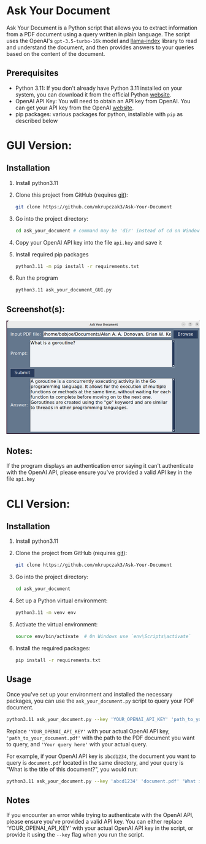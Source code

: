 # Ask Your Document

Ask Your Document is a Python script that allows you to extract information from a PDF document using a query written in plain language. The script uses the OpenAI's `gpt-3.5-turbo-16k` model and [llama-index](https://github.com/awesome-openai/gpt_index) library to read and understand the document, and then provides answers to your queries based on the content of the document.

## Prerequisites

- Python 3.11: If you don't already have Python 3.11 installed on your system, you can download it from the official Python [website](https://www.python.org/).
- OpenAI API Key: You will need to obtain an API key from OpenAI. You can get your API key from the OpenAI [website](https://platform.openai.com/account/api-keys).
- pip packages: various packages for python, installable with `pip` as described below

# GUI Version:

## Installation

1. Install python3.11

2. Clone this project from GitHub (requires [git](https://github.com/git-guides/install-git)):
    ```bash
    git clone https://github.com/mkrupczak3/Ask-Your-Document
    ```

3. Go into the project directory:
    ```bash
    cd ask_your_document # command may be 'dir' instead of cd on Windows
    ```

4. Copy your OpenAI API key into the file `api.key` and save it

5. Install required pip packages
    ```bash
    python3.11 -m pip install -r requirements.txt
    ```

6. Run the program
   ```bash
   python3.11 ask_your_document_GUI.py
   ```

## Screenshot(s):

![a screenshot showing a user prompt asking a question about the go programming language, using a book by dennis ritchie](./screenshots/gui_screenshot.png)


## Notes:

If the program displays an authentication error saying it can't authenticate with the OpenAI API, please ensure you've provided a valid API key in the file `api.key`

# CLI Version:

## Installation

1. Install python3.11

2. Clone the project from GitHub (requires [git](https://github.com/git-guides/install-git)):
    ```bash
    git clone https://github.com/mkrupczak3/Ask-Your-Document
    ```

3. Go into the project directory:
    ```bash
    cd ask_your_document
    ```

4. Set up a Python virtual environment:
    ```bash
    python3.11 -m venv env
    ```

5. Activate the virtual environment:
    ```bash
    source env/bin/activate  # On Windows use `env\Scripts\activate`
    ```

6. Install the required packages:
    ```bash
    pip install -r requirements.txt
    ```

## Usage

Once you've set up your environment and installed the necessary packages, you can use the `ask_your_document.py` script to query your PDF document.

```bash
python3.11 ask_your_document.py --key 'YOUR_OPENAI_API_KEY' 'path_to_your_document.pdf' 'Your query here'
```

Replace `'YOUR_OPENAI_API_KEY'` with your actual OpenAI API key, `'path_to_your_document.pdf'` with the path to the PDF document you want to query, and `'Your query here'` with your actual query.

For example, if your OpenAI API key is `abcd1234`, the document you want to query is `document.pdf` located in the same directory, and your query is "What is the title of this document?", you would run:

```bash
python3.11 ask_your_document.py --key 'abcd1234' 'document.pdf' 'What is the title of this document?'
```

## Notes

If you encounter an error while trying to authenticate with the OpenAI API, please ensure you've provided a valid API key. You can either replace 'YOUR_OPENAI_API_KEY' with your actual OpenAI API key in the script, or provide it using the `--key` flag when you run the script.